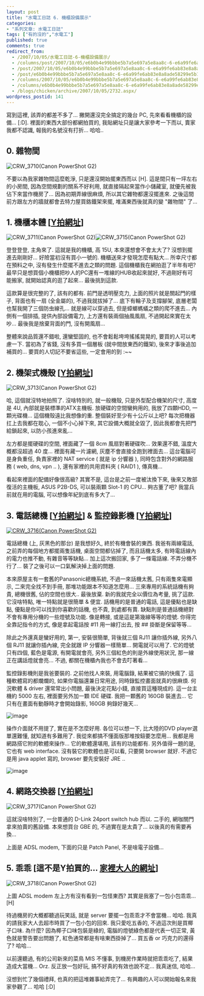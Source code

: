 ```yaml
---
layout: post
title: "水電工日誌 6. 機櫃設備展示"
categories:
- "系列文章: 水電工日誌"
tags: ["有的沒的","水電工"]
published: true
comments: true
redirect_from:
  - /2007/10/05/水電工日誌-6-機櫃設備展示/
  - /columns/post/2007/10/05/e6b0b4e99bbbe5b7a5e697a5e8aa8c-6-e6a99fe6ab83e8a8ade58299e5b195e7a4ba.aspx/
  - /post/2007/10/05/e6b0b4e99bbbe5b7a5e697a5e8aa8c-6-e6a99fe6ab83e8a8ade58299e5b195e7a4ba.aspx/
  - /post/e6b0b4e99bbbe5b7a5e697a5e8aa8c-6-e6a99fe6ab83e8a8ade58299e5b195e7a4ba.aspx/
  - /columns/2007/10/05/e6b0b4e99bbbe5b7a5e697a5e8aa8c-6-e6a99fe6ab83e8a8ade58299e5b195e7a4ba.aspx/
  - /columns/e6b0b4e99bbbe5b7a5e697a5e8aa8c-6-e6a99fe6ab83e8a8ade58299e5b195e7a4ba.aspx/
  - /blogs/chicken/archive/2007/10/05/2732.aspx/
wordpress_postid: 141
---
```


寫到這裡, 該弄的都差不多了... 撇開還沒完全搞定的幾台 PC, 先來看看機櫃的設備... [:D]. 裡面的東西大部份都網拍買的, 我貼網址只是讓大家參考一下而以, 賣家我都不認識, 報我的名號沒有打折... 哈哈..

## 0. 雜物間

![CRW_3710(Canon PowerShot G2)](/wp-content/be-files/WindowsLiveWriter/6_2824/CRW_3710(Canon%20PowerShot%20G2)_3.jpg)

不要以為我家雜物間這麼乾淨, 只是還沒開始擺東西而以 [H]. 這是間只有一坪左右的小房間, 因為空間規劃的關系不好利用, 就直接隔起來當作小儲藏室, 就優先被我佔下來當作機房了... 因為初期弄線很麻煩, 所以其它雜物都還沒擺進來. 之後這間前方跟左方的牆就都會去特力屋買鉻鐵架來擺, 堆滿東西後就真的變 "雜物間" 了...

## 1. 機櫃本體 [[Y拍網址](http://tw.f2.page.bid.yahoo.com/tw/auction/b35639309?u=rack115402)]

![CRW_3711(Canon PowerShot G2)](/wp-content/be-files/WindowsLiveWriter/6_2824/CRW_3711(Canon%20PowerShot%20G2)_3.jpg)![CRW_3715(Canon PowerShot G2)](/wp-content/be-files/WindowsLiveWriter/6_2824/CRW_3715(Canon%20PowerShot%20G2)_3.jpg)

登登登登, 主角來了. 這就是我的機櫃, 高 15U, 本來還想會不會太大了? 沒想到擺進去剛剛好... 好險當初沒有買小一號的. 機櫃送來才發現怎麼有點大... 所幸尺寸都在預料之中, 沒有發生什麼擺不進去之類的問題. 這個機櫃我在網拍逛了半年有吧? 最早只是想買個小機櫃把吵人的PC還有一堆線的HUB收起來就好, 不過剛好有可能搬家, 就開始認真的逛了起來... 最後挑到這款.

這款算是很完整的了, 該有的都有. 前門是透明壓克力, 上面的照片就是關起門的樣子, 背面也有一扇 (全金屬的), 不過我就拔掉了... 底下有輪子及支撐腳架, 底層老闆也幫我開了三個防虫線孔... 就是線可以穿過去, 但是蟑螂螞蟻之類的爬不進去... 內側有一個排插, 提供內部設備電力, 上方還有裝兩個抽風風扇, 不過開起來實在太吵... 最後我是捨棄背面的門, 沒有開風扇...

整體來說品質還不錯啦, 還蠻堅固的, 也不會鬆鬆垮垮搖搖晃晃的, 要買的人可以考慮一下. 當初為了省錢, 沒有多買一個層板 (就中間放東西的鐵架), 後來才事後追加補買的... 要買的人切記不要省這些, 一定會用的到 :~~  

## 2. 機架式機殼 [[Y拍網址](http://tw.f3.page.bid.yahoo.com/tw/auction/c31066996?u=aaa4308)]

![CRW_3713(Canon PowerShot G2)](/wp-content/be-files/WindowsLiveWriter/6_2824/CRW_3713(Canon%20PowerShot%20G2)_3.jpg)

哈, 這個就沒特地拍照了. 沒啥特別的, 就一般機殼, 只是外型配合機架的尺寸, 高度是 4U, 內部就是裝標準的ATX主機板. 放硬碟的空間蠻夠用的, 我放了四顆HDD, 一顆光碟機... 這個機殼遠比我想像的重. 整個裝好至少有十公斤以上吧? 每次把機器扛上去我都在耽心, 一個不小心掉下來, 其它設備大概就全毀了, 因此我都會先把門給鎖起來, 以防小孩進來亂...

左方都是擺硬碟的空間, 裡面藏了一個 8cm 風扇對著硬碟吹... 效果還不錯, 溫度大概都沒超過 40 度... 裡面有藏一片濾網, 灰塵不會直接全跑到裡面去... 這台電腦可是身負重任, 負責家裡的 NAT service ( 就是 ip 分響器 ), 同時包含對外的網路服務 ( web, dns, vpn .. ), 還有家裡的共用資料夾 ( RAID1 ), 傳真機...

看起來裡面的配備好像很高級? 其實不是, 這台是之前一度被汰換下來, 後來又敗部復活的主機板, ASUS P2B-DS, 可以裝兩顆 Slot-1 的 CPU... 夠古董了吧? 我當兵前就在用的電腦, 可以想像年紀到底有多大了...

## 3. 電話總機 [[Y拍網址](http://tw.f5.page.bid.yahoo.com/tw/auction/e21725797?u=buzz11192000)] & 監控錄影機 [[Y拍網址](http://tw.f3.page.bid.yahoo.com/tw/auction/c31356141?u=mokoyo2004)]

[![CRW_3716(Canon PowerShot G2)](/wp-content/be-files/WindowsLiveWriter/6_2824/CRW_3716(Canon%20PowerShot%20G2)_thumb.jpg)](/wp-content/be-files/WindowsLiveWriter/6_2824/CRW_3716(Canon%20PowerShot%20G2)_2.jpg)

電話總機 (上, 灰黑色的那台) 是我想好久, 終於有機會裝的東西. 我爸有兩線電話, 之前弄的每個地方都擺兩隻話機, 桌面空間都佔掉了, 而且話機太多, 有時電話線內的電力也推不動, 有雜音等等缺點... 加上這次搬回家, 多了一條電話線. 不弄分機不行了... 裝了之後可以一口氣解決掉上面的問題.

本來原屋主有一套舊的Panasonic總機系統, 不過一來話機太舊, 只有兩隻來電顯示, 二來完全找不到手冊, 那堆功能跟本不知道怎麼用... 三來專用的系統話機有夠貴, 總機很舊, 佔的空間也很大.. 最後放棄. 新的我就完全以價位為考量, 挑了這款. 它沒啥特點, 唯一特點就是很簡單 & 便宜. 話機用的是普通的電話, 這是優點也是缺點, 優點是你可以找到你喜歡的話機, 也不貴, 到處都有賣. 缺點則是普通話機絕對不會有專用分機的一些燈號及功能. 像是轉接, 或是這是第幾線等等的燈號. 你得完全靠記指令的方式, 像是拿起電話按 #11 用一線打出去, 按 ## 掛斷是保留等等...

除此之外還真是蠻好用的, 第一, 安裝很簡單, 背後就三個 RJ11 讓你插外線, 另外八個 RJ11 就讓你插內線, 完全就跟 IP 分響器一樣簡單... 開電就可以用了. 它的燈號只有四個, 藍色是電源, 有開電就會亮, 另外三個紅色的則是外線使用狀況, 那一線正在講話燈就會亮... 不過, 都關在機櫃內我也不會去叮著看...

監控錄影機則是我爸要裝的. 之前他找人來裝, 用電腦錄, 結果被它搞的快瘋了. 這種軟體寫的都爛爛的, 如果你電腦還兼日常用途, 同時錄監控畫面就真的很麻煩. 何況軟體 & driver 還常常出小問題, 最後決定花點小錢, 直接買這種現成的. 這一台主機約 5000 左右, 裡面要另外加一顆 IDE 硬碟. 我把一顆舊的 160GB 裝進去... 它只有在畫面有動靜時才會開始錄影, 160GB 夠錄好幾天...

![image](/wp-content/be-files/WindowsLiveWriter/6_2824/image_3.png)

操作介面就不用提了, 實在是不怎麼好用. 各位可以想一下, 比大陸的DVD player選單還難懂, 就知道有多難用了. 我從來都搞不懂面版那堆按鈕要怎麼用... 我都是用網路搭它附的軟體來操作... 它的軟體還堪用, 該有的功能都有. 另外值得一題的是, 它也有 web interface. 沒有裝它的軟體也是可以看, 只要開 browser 就好. 不過它是用 java applet 寫的, browser 要先安裝好 JRE ..

![image](/wp-content/be-files/WindowsLiveWriter/6_2824/image_6.png)

## 4. 網路交換器 [[Y拍網址](http://tw.f2.page.bid.yahoo.com/tw/auction/b33739766?r=1137967708)]

![CRW_3717(Canon PowerShot G2)](/wp-content/be-files/WindowsLiveWriter/6_2824/CRW_3717(Canon%20PowerShot%20G2)_3.jpg)

這就沒啥特別了, 一台普通的 D-Link 24port switch hub 而以. 二手的, 網咖關門拿來拍賣的舊設備. 本來想買台 GBE 的, 不過實在是太貴了... 以後真的有需要再換...

上面是 ADSL modem, 下面的只是 Patch Panel, 不是啥電子設備...

## 5. 乖乖 [這不是Y拍買的... [家裡大人的網址](http://community.chicken-house.net/blogs/sea/)]

![CRW_3718(Canon PowerShot G2)](/wp-content/be-files/WindowsLiveWriter/6_2824/CRW_3718(Canon%20PowerShot%20G2)_3.jpg)

上圖 ADSL modem 左上方有沒有看到一包怪東西? 其實是我塞了一包小包乖乖... [H]

待過機房的大概都聽過玩笑話, 就是 server 要擺一包乖乖才不會當機... 哈哈. 我真的請我家大人去超市時買了一包小包的回來. 我只愛吃五香的, 不過這次則是買椰子口味. 為什麼? 因為椰子口味包裝是綠的, 電腦的燈號綠色都是代表一切正常, 黃色就是警告要出問題了, 紅色通常都是有啥東西掛掉了... 買五香 or 巧克力的還得了? 哈哈... 

以前還聽過, 有的公司新來的菜鳥 MIS 不懂事, 到機房作業時就把乖乖吃了, 結果造成大當機... Orz. 反正放一包好玩, 搞不好真的有效也說不定... 我真迷信, 哈哈...

沒想到忙了幾個禮拜, 也真的把這堆雜事給弄完了... 有興趣的人可以開始報名來我家參觀了... 哈哈 [:D]
